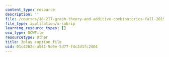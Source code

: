 ```yaml
---
content_type: resource
description: ''
file: /courses/18-217-graph-theory-and-additive-combinatorics-fall-2019/01c4262ca5415d6e5d77f4c2d1fc2404_50oEJs-HZHQ.srt
file_type: application/x-subrip
learning_resource_types: []
ocw_type: OCWFile
resourcetype: Other
title: 3play caption file
uid: 01c4262c-a541-5d6e-5d77-f4c2d1fc2404
---
```

